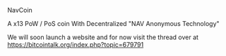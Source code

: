 
NavCoin

A x13 PoW / PoS coin With Decentralized "NAV Anonymous Technology" 

We will soon launch a website and for now visit the thread over at https://bitcointalk.org/index.php?topic=679791

